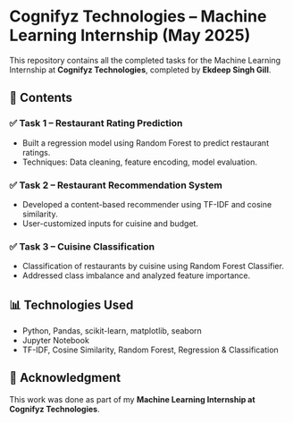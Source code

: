 # Cognifyz Technologies – Machine Learning Internship (May 2025)

This repository contains all the completed tasks for the Machine Learning Internship at **Cognifyz Technologies**, completed by **Ekdeep Singh Gill**.

## 📁 Contents

### ✅ Task 1 – Restaurant Rating Prediction
- Built a regression model using Random Forest to predict restaurant ratings.
- Techniques: Data cleaning, feature encoding, model evaluation.

### ✅ Task 2 – Restaurant Recommendation System
- Developed a content-based recommender using TF-IDF and cosine similarity.
- User-customized inputs for cuisine and budget.

### ✅ Task 3 – Cuisine Classification
- Classification of restaurants by cuisine using Random Forest Classifier.
- Addressed class imbalance and analyzed feature importance.

## 📊 Technologies Used
- Python, Pandas, scikit-learn, matplotlib, seaborn
- Jupyter Notebook
- TF-IDF, Cosine Similarity, Random Forest, Regression & Classification

## 📜 Acknowledgment
This work was done as part of my **Machine Learning Internship at Cognifyz Technologies**.


